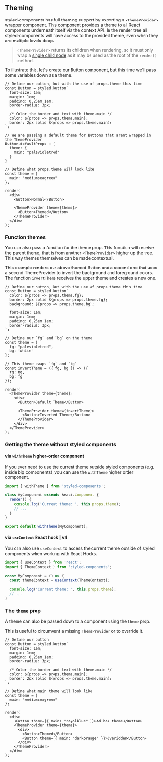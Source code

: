## Theming

styled-components has full theming support by exporting a `<ThemeProvider>` wrapper component.
This component provides a theme to all React components underneath itself via the context API. In the render
tree all styled-components will have access to the provided theme, even when they are multiple levels deep.

> `<ThemeProvider>` returns its children when rendering, so it must only wrap a [single child node](https://github.com/styled-components/styled-components/issues/1325#issuecomment-346564775) as it may be used as the root of the `render()` method.

To illustrate this, let's create our Button component, but this time we'll pass some variables down
as a theme.

```react
// Define our button, but with the use of props.theme this time
const Button = styled.button`
  font-size: 1em;
  margin: 1em;
  padding: 0.25em 1em;
  border-radius: 3px;

  /* Color the border and text with theme.main */
  color: ${props => props.theme.main};
  border: 2px solid ${props => props.theme.main};
`;

// We are passing a default theme for Buttons that arent wrapped in the ThemeProvider
Button.defaultProps = {
  theme: {
    main: "palevioletred"
  }
}

// Define what props.theme will look like
const theme = {
  main: "mediumseagreen"
};

render(
  <div>
    <Button>Normal</Button>

    <ThemeProvider theme={theme}>
      <Button>Themed</Button>
    </ThemeProvider>
  </div>
);
```

### Function themes

You can also pass a function for the theme prop. This function will receive the parent theme, that is from
another `<ThemeProvider>` higher up the tree. This way themes themselves can be made contextual.

This example renders our above themed Button and a second one that uses a second ThemeProvider to invert the
background and foreground colors. The function `invertTheme` receives the upper theme and creates a new one.

```react
// Define our button, but with the use of props.theme this time
const Button = styled.button`
  color: ${props => props.theme.fg};
  border: 2px solid ${props => props.theme.fg};
  background: ${props => props.theme.bg};

  font-size: 1em;
  margin: 1em;
  padding: 0.25em 1em;
  border-radius: 3px;
`;

// Define our `fg` and `bg` on the theme
const theme = {
  fg: "palevioletred",
  bg: "white"
};

// This theme swaps `fg` and `bg`
const invertTheme = ({ fg, bg }) => ({
  fg: bg,
  bg: fg
});

render(
  <ThemeProvider theme={theme}>
    <div>
      <Button>Default Theme</Button>

      <ThemeProvider theme={invertTheme}>
        <Button>Inverted Theme</Button>
      </ThemeProvider>
    </div>
  </ThemeProvider>
);
```

### Getting the theme without styled components

#### via `withTheme` higher-order component

If you ever need to use the current theme outside styled components (e.g. inside big components), you can use
the `withTheme` higher order component.

```jsx
import { withTheme } from 'styled-components';

class MyComponent extends React.Component {
  render() {
    console.log('Current theme: ', this.props.theme);
    // ...
  }
}

export default withTheme(MyComponent);
```

#### via `useContext` React hook | v4

You can also use `useContext` to access the current theme outside of styled components when working with React Hooks.

```jsx
import { useContext } from 'react';
import { ThemeContext } from 'styled-components';

const MyComponent = () => {
  const themeContext = useContext(ThemeContext);

  console.log('Current theme: ', this.props.theme);
  // ...
}
```

### The `theme` prop

A theme can also be passed down to a component using the `theme` prop.

This is useful to circumvent a missing `ThemeProvider` or to override it.

```react
// Define our button
const Button = styled.button`
  font-size: 1em;
  margin: 1em;
  padding: 0.25em 1em;
  border-radius: 3px;

  /* Color the border and text with theme.main */
  color: ${props => props.theme.main};
  border: 2px solid ${props => props.theme.main};
`;

// Define what main theme will look like
const theme = {
  main: "mediumseagreen"
};

render(
  <div>
    <Button theme={{ main: "royalblue" }}>Ad hoc theme</Button>
    <ThemeProvider theme={theme}>
      <div>
        <Button>Themed</Button>
        <Button theme={{ main: "darkorange" }}>Overidden</Button>
      </div>
    </ThemeProvider>
  </div>
);
```
